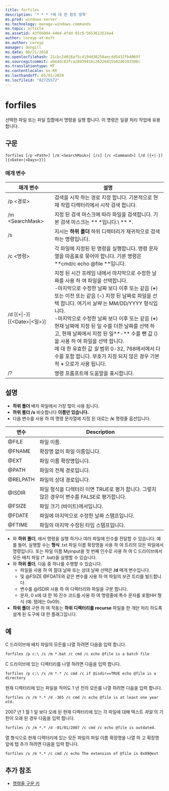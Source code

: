 ```yaml
---
title: forfiles
description: '* * * *에 대 한 참조 항목'
ms.prod: windows-server
ms.technology: manage-windows-commands
ms.topic: article
ms.assetid: 43f6b004-446d-4fdd-91c5-5653613524a4
author: coreyp-at-msft
ms.author: coreyp
manager: dongill
ms.date: 08/21/2018
ms.openlocfilehash: 21cbc24028af5c4194d36258aecdd5432fb4069f
ms.sourcegitcommit: ab64dc83fca28039416c26226815502d0193500c
ms.translationtype: MT
ms.contentlocale: ko-KR
ms.lasthandoff: 05/01/2020
ms.locfileid: "82725572"
---
```

# <a name="forfiles"></a>forfiles



선택한 파일 또는 파일 집합에서 명령을 실행 합니다. 이 명령은 일괄 처리 작업에 유용합니다.



## <a name="syntax"></a>구문

```
forfiles [/p <Path>] [/m <SearchMask>] [/s] [/c <Command>] [/d [{+|-}][{<Date>|<Days>}]]
```


### <a name="parameters"></a>매개 변수

|                     매개 변수                      |                                                                                                                                                                                                                                                                                                    설명                                                                                                                                                                                                                                                                                                     |
|----------------------------------------------------|--------------------------------------------------------------------------------------------------------------------------------------------------------------------------------------------------------------------------------------------------------------------------------------------------------------------------------------------------------------------------------------------------------------------------------------------------------------------------------------------------------------------------------------------------------------------------------------------------------------------|
|                     /p \<경로>                     |                                                                                                                                                                                                                                                 검색을 시작 하는 경로 지정 합니다. 기본적으로 현재 작업 디렉터리에서 시작 검색 합니다.                                                                                                                                                                                                                                                  |
|                  /m \<SearchMask>                  |                                                                                                                                                                                                                                                           지정 된 검색 마스크에 따라 파일을 검색합니다. 기본 검색 마스크는 ** \*입니다.\\ ** \*.                                                                                                                                                                                                                                                           |
|                         /s                         |                                                                                                                                                                                                                                                                   지시는 **하위 폴더** 하위 디렉터리가 재귀적으로 검색 하는 명령입니다.                                                                                                                                                                                                                                                                    |
|                  /c \<명령>                   |                                                                                                                                                                                                                                  각 파일에 지정된 된 명령을 실행합니다. 명령 문자열을 따옴표로 묶어야 합니다. 기본 명령은 **cmd/c echo @file **입니다.                                                                                                                                                                                                                                   |
| /d&nbsp;[{+\|-}] &#8288; [{\<Date>\|&#8288;\<일>}] | 지정 된 시간 프레임 내에서 마지막으로 수정한 날짜를 사용 하 여 파일을 선택합니다.</br>-마지막으로 수정한 날짜 보다 이후 또는 같음 (**+**) 또는 이전 또는 같음 (**-**) 지정 된 날짜로 파일을 선택 합니다. 여기서 *날짜* 는 MM/DD/YYYY 형식입니다.</br>-마지막으로 수정한 날짜 보다 이후 또는 같음 (**+**) 현재 날짜에 지정 된 일 수를 더한 날짜를 선택 하 고, 현재 날짜에서 지정 된 일**-** 수를 뺀 값 ()을 사용 하 여 파일을 선택 합니다.</br>에 대 한 유효한 값 *일* 범위 0-32, 768에서에서 다 수를 포함 합니다. 부호가 지정 되지 않은 경우 기본적 **+** 으로가 사용 됩니다. |
|                         /?                         |                                                                                                                                                                                                                                                                                        명령 프롬프트에 도움말을 표시합니다.                                                                                                                                                                                                                                                                                        |

## <a name="remarks"></a>설명

-   **하위 폴더** 배치 파일에서 가장 많이 사용 됩니다.
-   **하위 폴더 /s** 비슷합니다 **이름만 있습니다.**
-   다음 변수를 사용 하 여 명령 문자열에 지정 된 대로는 **/c** 명령줄 옵션입니다.  

|변수|Description|
|--------|-----------|
|@FILE|파일 이름.|
|@FNAME|확장명 없이 파일 이름입니다.|
|@EXT|파일 이름 확장명입니다.|
|@PATH|파일의 전체 경로입니다.|
|@RELPATH|파일의 상대 경로입니다.|
|@ISDIR|파일 형식을 디렉터리 이면 TRUE로 평가 합니다. 그렇지 않은 경우이 변수를 FALSE로 평가합니다.|
|@FSIZE|파일 크기 (바이트)에서입니다.|
|@FDATE|파일에 마지막으로 수정한 날짜 스탬프입니다.|
|@FTIME|파일의 마지막 수정된 타임 스탬프입니다.|

-   와 **하위 폴더**, 에서 명령을 실행 하거나 여러 파일에 인수를 전달할 수 있습니다. 예를 들어, 실행할 수는 **형식** .txt 파일 이름 확장명을 사용 하 여 트리의 모든 파일에서 명령입니다. 또는 파일 이름 Myinput을 첫 번째 인수로 사용 하 여 C 드라이브에서 모든 배치 파일 (* .bat)을 실행할 수 있습니다.
-   와 **하위 폴더**, 다음 중 하나를 수행할 수 있습니다.  
    -   파일을 사용 하 여 절대 날짜 또는 상대 날짜 선택은 **/d** 매개 변수입니다.
    -   및 @FSIZE @FDATE와 같은 변수를 사용 하 여 파일의 보관 트리를 빌드합니다.
    -   변수를 @ISDIR 사용 하 여 디렉터리와 파일을 구분 합니다.
    -   문자, 0 x에 대 한 16 진수 코드를 사용 하 여 명령줄에 특수 문자를 포함*HH* 형식 (예: 탭에는 0x09).
-   **하위 폴더** 구현 하 여 작동는 **하위 디렉터리를 recurse** 파일을 한 개만 처리 하도록 설계 된 도구에 대 한 플래그입니다.

## <a name="examples"></a>예

C 드라이브에 배치 파일의 모든를 나열 하려면 다음을 입력 합니다.
```
forfiles /p c:\ /s /m *.bat /c cmd /c echo @file is a batch file
```
C 드라이브에 있는 디렉터리를 나열 하려면 다음을 입력 합니다.
```
forfiles /p c:\ /s /m *.* /c cmd /c if @isdir==TRUE echo @file is a directory
```
현재 디렉터리에 있는 파일을 적어도 1 년 전의 모든를 나열 하려면 다음을 입력 합니다.
```
forfiles /s /m *.* /d -365 /c cmd /c echo @file is at least one year old.
```
2007 년 1 월 1 일 보다 오래 된 현재 디렉터리에 있는 각 파일에 대해 텍스트 *파일* 의 기한이 오래 된 경우 다음을 입력 합니다.
```
forfiles /s /m *.* /d -01/01/2007 /c cmd /c echo @file is outdated. 
```
열 형식으로 현재 디렉터리에 있는 모든 파일의 파일 이름 확장명을 나열 하 고 확장명 앞에 탭 추가 하려면 다음을 입력 합니다.
```
forfiles /s /m *.* /c cmd /c echo The extension of @file is 0x09@ext 
```

## <a name="additional-references"></a>추가 참조

- [명령줄 구문 키](command-line-syntax-key.md)
